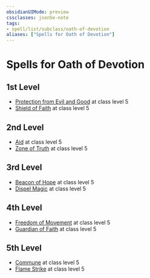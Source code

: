 ```yaml
---
obsidianUIMode: preview
cssclasses: json5e-note
tags:
- spell/list/subclass/oath-of-devotion
aliases: ["Spells for Oath of Devotion"]
---
```

# Spells for Oath of Devotion

## 1st Level

- [Protection from Evil and Good](compendium/spells/protection-from-evil-and-good-xphb.md "XPHB") at class level 5
- [Shield of Faith](compendium/spells/shield-of-faith-xphb.md "XPHB") at class level 5

## 2nd Level

- [Aid](compendium/spells/aid-xphb.md "XPHB") at class level 5
- [Zone of Truth](compendium/spells/zone-of-truth-xphb.md "XPHB") at class level 5

## 3rd Level

- [Beacon of Hope](compendium/spells/beacon-of-hope-xphb.md "XPHB") at class level 5
- [Dispel Magic](compendium/spells/dispel-magic-xphb.md "XPHB") at class level 5

## 4th Level

- [Freedom of Movement](compendium/spells/freedom-of-movement-xphb.md "XPHB") at class level 5
- [Guardian of Faith](compendium/spells/guardian-of-faith-xphb.md "XPHB") at class level 5

## 5th Level

- [Commune](compendium/spells/commune-xphb.md "XPHB") at class level 5
- [Flame Strike](compendium/spells/flame-strike-xphb.md "XPHB") at class level 5